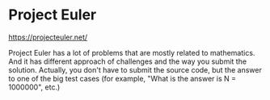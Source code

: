 # Project Euler

https://projecteuler.net/

Project Euler has a lot of problems that are mostly related to mathematics. And it has different approach of challenges and the way you submit the solution. Actually, you don't have to submit the source code, but the answer to one of the big test cases (for example, "What is the answer is N = 1000000", etc.)

